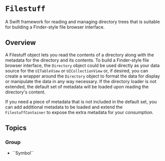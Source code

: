 # ``Filestuff``

A Swift framework for reading and managing directory trees that is suitable for building a Finder-style file browser interface.

## Overview

A Filestuff object lets you read the contents of a directory along with the metadata for the directory and its contents. To build a Finder-style file browser interface, the `Directory` object could be used directly as your data source for the `UITableView` or `UICollectionView` or, if desired, you can create a wrapper around the `Directory` object to format the data for display or manipulate the data in any way necessary. If the directory loader is not extended, the default set of metadata will be loaded upon reading the directory's content. 

If you need a piece of metadata that is not included in the default set, you can add additional metadata to be loaded and extend the `FilestuffContainer` to expose the extra metadata for your consumption.

## Topics

### <!--@START_MENU_TOKEN@-->Group<!--@END_MENU_TOKEN@-->

- <!--@START_MENU_TOKEN@-->``Symbol``<!--@END_MENU_TOKEN@-->
